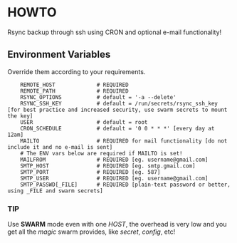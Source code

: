 # HOWTO

Rsync backup through ssh using CRON and optional e-mail functionality!

## Environment Variables

Override them according to your requirements.

```
    REMOTE_HOST             # REQUIRED
    REMOTE_PATH             # REQUIRED
    RSYNC_OPTIONS           # default = '-a --delete'
    RSYNC_SSH_KEY           # default = /run/secrets/rsync_ssh_key [for best practice and increased security, use swarm secrets to mount the key]
    USER                    # default = root
    CRON_SCHEDULE           # default = '0 0 * * *' [every day at 12am]
    MAILTO                  # REQUIRED for mail functionality [do not include it and no e-mail is sent]
    # The ENV vars below are required if MAILTO is set!
    MAILFROM                # REQUIRED [eg. username@gmail.com]
    SMTP_HOST               # REQUIRED [eg. smtp.gmail.com]
    SMTP_PORT               # REQUIRED [eg. 587]
    SMTP_USER               # REQUIRED [eg. username@gmail.com]
    SMTP_PASSWD[_FILE]      # REQUIRED [plain-text password or better, using _FILE and swarm secrets]
```

### TIP

Use **SWARM** mode even with one *HOST*, the overhead is very low and you get all the *magic* swarm provides, like *secret*, *config*, etc!
